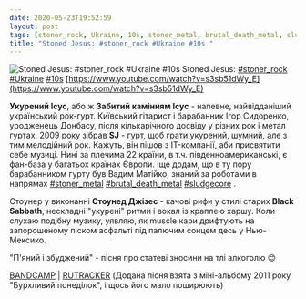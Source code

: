 ```yaml
---
date: 2020-05-23T19:52:59
layout: post
tags: [stoner_rock, Ukraine, 10s, stoner_metal, brutal_death_metal, sludgecore]
title: "Stoned Jesus: #stoner_rock #Ukraine #10s "
---
```

![Stoned Jesus: #stoner_rock #Ukraine #10s ](https://i.ytimg.com/vi/s3sb51dWy_E/hqdefault.jpg)
Stoned Jesus: [#stoner_rock](/tags/#stoner_rock) [#Ukraine](/tags/#Ukraine) [#10s](/tags/#10s) [https://www.youtube.com/watch?v=s3sb51dWy_E](https://www.youtube.com/watch?v=s3sb51dWy_E)

**Укурений Ісус**, або ж **Забитий камінням Ісус** - напевне, найвідданіший український рок-гурт. Київський гітарист і барабанник Ігор Сидоренко, уродженець Донбасу, після кількарічного досвіду у різних рок і метал гуртах, 2009 року зібрав **SJ** - гурт, щоб грати укурений, шумний, але з тим мелодійний рок. Кажуть, він пішов з IT-компанії, аби присвятити себе музиці. Нині за плечима 22 країни, в т.ч. південноамериканські, є фан-база у багатьох країнах Європи. Іще додам, що в ту пору барабанником гурту був Вадим Матійко, знаний за роботами в напрямах [#stoner_metal](/tags/#stoner_metal) [#brutal_death_metal](/tags/#brutal_death_metal) [#sludgecore](/tags/#sludgecore) .

Стоунер у виконанні **Стоунед Джізес** - качові рифи у стилі старих **Black Sabbath**, нескладні &quot;укурені&quot; ритми і вокал із краплею харшу. Коли слухаю подібну музику, уявляю, як muscle кари дрифтують на запорошеному піском асфальті під палючим сонцем десь у Нью-Мексико.

&quot;П&#39;яний і збуджений&quot; - пісня про статеві зносини на тлі алкоголю 😊

[BANDCAMP](https://stonedjesus.bandcamp.com/album/stormy-monday-ep) \| [RUTRACKER](https://rutracker.org/forum/viewtopic.php?t=5058450) (Додана пісня взята з міні-альбому 2011 року &quot;Бурхливий понеділок&quot;, і щось його мало поширюють)
